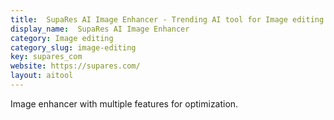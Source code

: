 ```yaml
---
title:  SupaRes AI Image Enhancer - Trending AI tool for Image editing
display_name:  SupaRes AI Image Enhancer
category: Image editing
category_slug: image-editing
key: supares_com
website: https://supares.com/
layout: aitool
---
```


Image enhancer with multiple features for optimization.
